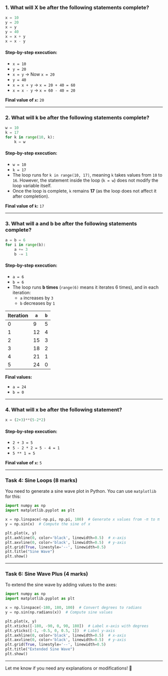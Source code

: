 

### **1. What will X be after the following statements complete?**
```python
x = 10
y = 20
x = y
y = 40
x = x + y
x = x - y
```
#### **Step-by-step execution:**
- `x = 10`
- `y = 20`
- `x = y` → Now `x = 20`
- `y = 40`
- `x = x + y` → `x = 20 + 40 = 60`
- `x = x - y` → `x = 60 - 40 = 20`

**Final value of `x`:** `20`

---

### **2. What will k be after the following statements complete?**
```python
w = 10
k = 17
for k in range(10, k):
    k = w
```
#### **Step-by-step execution:**
- `w = 10`
- `k = 17`
- The loop runs for `k in range(10, 17)`, meaning `k` takes values from `10` to `16`. However, the statement inside the loop (`k = w`) does not modify the loop variable itself.
- Once the loop is complete, `k` remains **17** (as the loop does not affect it after completion).

**Final value of `k`:** `17`

---

### **3. What will a and b be after the following statements complete?**
```python
a = b = 6
for i in range(b):
    a += 3
    b -= 1
```
#### **Step-by-step execution:**
- `a = 6`
- `b = 6`
- The loop runs **b times** (`range(6)` means it iterates 6 times), and in each iteration:
  - `a` increases by `3`
  - `b` decreases by `1`
  
| Iteration | `a` | `b` |
|-----------|-----|-----|
| 0         | 9   | 5   |
| 1         | 12  | 4   |
| 2         | 15  | 3   |
| 3         | 18  | 2   |
| 4         | 21  | 1   |
| 5         | 24  | 0   |

**Final values:**
- `a = 24`
- `b = 0`

---

### **4. What will x be after the following statement?**
```python
x = (2+3)**(5-2*2)
```
#### **Step-by-step execution:**
- `2 + 3 = 5`
- `5 - 2 * 2 = 5 - 4 = 1`
- `5 ** 1 = 5`

**Final value of `x`:** `5`

---

### **Task 4: Sine Loops (8 marks)**
You need to generate a sine wave plot in Python. You can use `matplotlib` for this:
```python
import numpy as np
import matplotlib.pyplot as plt

x = np.linspace(-np.pi, np.pi, 100)  # Generate x values from -π to π
y = np.sin(x)  # Compute the sine of x

plt.plot(x, y)
plt.axhline(0, color='black', linewidth=0.5)  # x-axis
plt.axvline(0, color='black', linewidth=0.5)  # y-axis
plt.grid(True, linestyle='--', linewidth=0.5)
plt.title("Sine Wave")
plt.show()
```

---

### **Task 6: Sine Wave Plus (4 marks)**
To extend the sine wave by adding values to the axes:
```python
import numpy as np
import matplotlib.pyplot as plt

x = np.linspace(-180, 180, 100)  # Convert degrees to radians
y = np.sin(np.radians(x))  # Compute sine values

plt.plot(x, y)
plt.xticks([-180, -90, 0, 90, 180])  # Label x-axis with degrees
plt.yticks([-1, -0.5, 0, 0.5, 1])  # Label y-axis
plt.axhline(0, color='black', linewidth=0.5)  # x-axis
plt.axvline(0, color='black', linewidth=0.5)  # y-axis
plt.grid(True, linestyle='--', linewidth=0.5)
plt.title("Extended Sine Wave")
plt.show()
```

---

Let me know if you need any explanations or modifications! 🚀